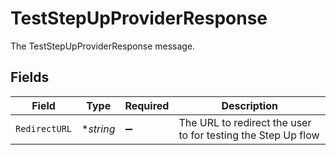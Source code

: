 # TestStepUpProviderResponse

The TestStepUpProviderResponse message.


## Fields

| Field                                                        | Type                                                         | Required                                                     | Description                                                  |
| ------------------------------------------------------------ | ------------------------------------------------------------ | ------------------------------------------------------------ | ------------------------------------------------------------ |
| `RedirectURL`                                                | **string*                                                    | :heavy_minus_sign:                                           | The URL to redirect the user to for testing the Step Up flow |